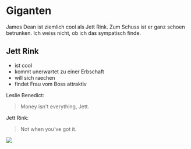 # Giganten


James Dean ist ziemlich cool als Jett Rink. Zum Schuss ist er ganz schoen betrunken. Ich weiss nicht, ob ich das sympatisch finde.

## Jett Rink

* ist cool
* kommt unerwartet zu einer Erbschaft
* will sich raechen
* findet Frau vom Boss attraktiv




Leslie Benedict: 
> Money isn't everything, Jett.

Jett Rink:
> Not when you've got it.




<img src="https://de.web.img2.acsta.net/r_1280_720/pictures/14/07/18/16/17/443234.jpg"/>

